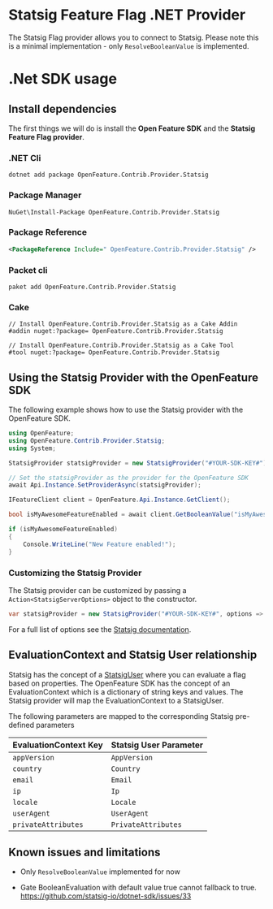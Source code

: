 # Statsig Feature Flag .NET Provider

The Statsig Flag provider allows you to connect to Statsig. Please note this is a minimal implementation - only `ResolveBooleanValue` is implemented.

# .Net SDK usage

## Install dependencies

The first things we will do is install the **Open Feature SDK** and the **Statsig Feature Flag provider**.

### .NET Cli
```shell
dotnet add package OpenFeature.Contrib.Provider.Statsig
```
### Package Manager

```shell
NuGet\Install-Package OpenFeature.Contrib.Provider.Statsig
```
### Package Reference

```xml
<PackageReference Include=" OpenFeature.Contrib.Provider.Statsig" />
```
### Packet cli

```shell
paket add OpenFeature.Contrib.Provider.Statsig
```

### Cake

```shell
// Install OpenFeature.Contrib.Provider.Statsig as a Cake Addin
#addin nuget:?package= OpenFeature.Contrib.Provider.Statsig

// Install OpenFeature.Contrib.Provider.Statsig as a Cake Tool
#tool nuget:?package= OpenFeature.Contrib.Provider.Statsig
```

## Using the Statsig Provider with the OpenFeature SDK

The following example shows how to use the Statsig provider with the OpenFeature SDK.

```csharp
using OpenFeature;
using OpenFeature.Contrib.Provider.Statsig;
using System;

StatsigProvider statsigProvider = new StatsigProvider("#YOUR-SDK-KEY#");

// Set the statsigProvider as the provider for the OpenFeature SDK
await Api.Instance.SetProviderAsync(statsigProvider);

IFeatureClient client = OpenFeature.Api.Instance.GetClient();

bool isMyAwesomeFeatureEnabled = await client.GetBooleanValue("isMyAwesomeFeatureEnabled", false);

if (isMyAwesomeFeatureEnabled)
{
    Console.WriteLine("New Feature enabled!");
}

```

### Customizing the Statsig Provider

The Statsig provider can be customized by passing a `Action<StatsigServerOptions>` object to the constructor.

```csharp
var statsigProvider = new StatsigProvider("#YOUR-SDK-KEY#", options => options.LocalMode = true);
```

For a full list of options see the [Statsig documentation](https://docs.statsig.com/server/dotnetSDK#statsig-options).

## EvaluationContext and Statsig User relationship

Statsig has the concept of a [StatsigUser](https://docs.statsig.com/client/concepts/user) where you can evaluate a flag based on properties. The OpenFeature SDK has the concept of an EvaluationContext which is a dictionary of string keys and values. The Statsig provider will map the EvaluationContext to a StatsigUser.

The following parameters are mapped to the corresponding Statsig pre-defined parameters

| EvaluationContext Key | Statsig User Parameter    |
|-----------------------|---------------------------|
| `appVersion`          | `AppVersion`              |
| `country`             | `Country`                 |
| `email`               | `Email`                   |
| `ip`                  | `Ip`                      |
| `locale`              | `Locale`                  |
| `userAgent`           | `UserAgent`               |
| `privateAttributes`   | `PrivateAttributes`       |

## Known issues and limitations
- Only `ResolveBooleanValue` implemented for now

- Gate BooleanEvaluation with default value true cannot fallback to true.
  https://github.com/statsig-io/dotnet-sdk/issues/33

